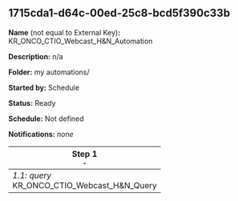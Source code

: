 ## 1715cda1-d64c-00ed-25c8-bcd5f390c33b

**Name** (not equal to External Key)**:** KR_ONCO_CTIO_Webcast_H&N_Automation

**Description:** n/a

**Folder:** my automations/

**Started by:** Schedule

**Status:** Ready

**Schedule:** Not defined

**Notifications:** _none_


| Step 1<br>_<small>-</small>_ |
| --- |
| _1.1: query_<br>KR_ONCO_CTIO_Webcast_H&N_Query |
